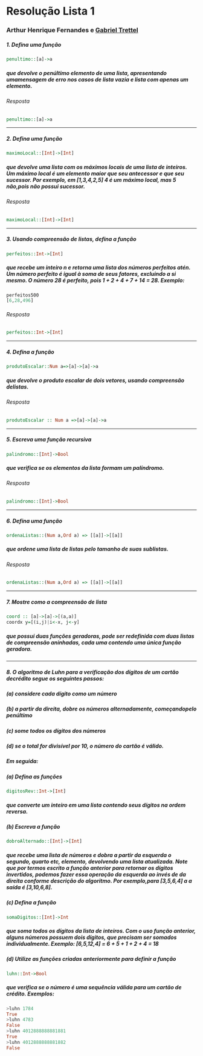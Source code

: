 # Resolução Lista 1
### Arthur Henrique Fernandes e [Gabriel Trettel](https://github.com/GabrielTrettel/)


##### 1. Defina uma função

```haskell
penultimo::[a]->a
```

##### que devolve o penúltimo elemento de uma lista, apresentando umamensagem de erro nos casos de lista vazia e lista com apenas um elemento.

###### Resposta
```haskell
penultimo::[a]->a
```

***
##### 2. Defina uma função

```haskell
maximoLocal::[Int]->[Int]
```

##### que devolve uma lista com os máximos locais de uma lista de inteiros. Um máximo local é um elemento maior que seu antecessor e que seu sucessor. Por exemplo, em [1,3,4,2,5] 4 é um máximo local, mas 5 não,pois não possui sucessor.

###### Resposta

```haskell
maximoLocal::[Int]->[Int]
```
***
##### 3. Usando compreensão de listas, defina a função

```haskell
perfeitos::Int->[Int]
```

##### que recebe um inteiro n e retorna uma lista dos números perfeitos atén. Um número perfeito é igual à soma de seus fatores, excluindo a si mesmo. O número 28 é perfeito, pois 1 + 2 + 4 + 7 + 14 = 28. Exemplo:

```haskell
perfeitos500
[6,28,496]
```
###### Resposta
```haskell
perfeitos::Int->[Int]
```
***
##### 4. Defina a função

```haskell
produtoEscalar::Num a=>[a]->[a]->a
```

##### que devolve o produto escalar de dois vetores, usando compreensão delistas.

###### Resposta

```haskell
produtoEscalar :: Num a =>[a]->[a]->a
```
***
##### 5. Escreva uma função recursiva

```haskell
palindromo::[Int]->Bool
```

##### que verifica se os elementos da lista formam um palíndromo.

###### Resposta

```haskell
palindromo::[Int]->Bool
```
***
##### 6. Defina uma função

```haskell
ordenaListas::(Num a,Ord a) => [[a]]->[[a]]
```

##### que ordene uma lista de listas pelo tamanho de suas sublistas.

###### Resposta

```haskell
ordenaListas::(Num a,Ord a) => [[a]]->[[a]]
```
***
##### 7. Mostre como a compreensão de lista

```haskell
coord :: [a]->[a]->[(a,a)]
coordx y=[(i,j)|i<-x, j<-y]
```

##### que possui duas funções geradoras, pode ser redefinida com duas listas de compreensão aninhadas, cada uma contendo uma única função geradora.
***
##### 8. O algoritmo de Luhn para a verificação dos dígitos de um cartão decrédito segue os seguintes passos:

##### (a) considere cada dígito como um número

##### (b) a partir da direita, dobre os números alternadamente, começandopelo penúltimo

##### (c) some todos os dígitos dos números

##### (d) se o total for divisível por 10, o número do cartão é válido.

##### Em seguida:

##### (a) Defina as funções

```haskell
digitosRev::Int->[Int]
```

##### que converte um inteiro em uma lista contendo seus dígitos na ordem reversa.

##### (b) Escreva a função

```haskell
dobroAlternado::[Int]->[Int]
```

##### que recebe uma lista de números e dobra a partir da esquerda o segundo, quarto etc, elemento, devolvendo uma lista atualizada. Note que por termos escrito a função anterior para retornar os dígitos invertidos, podemos fazer essa operação da esquerda ao invés de da direita conforme descrição do algoritmo. Por exemplo,para [3,5,6,4] a a saída é [3,10,6,8].

##### (c) Defina a função
```haskell
somaDigitos::[Int]->Int
```

##### que soma todos os dígitos da lista de inteiros. Com o uso função anterior, alguns números possuem dois dígitos, que precisam ser somados individualmente. Exemplo: [6,5,12,4] = 6 + 5 + 1 + 2 + 4 = 18

##### (d) Utilize as funções criadas anteriormente para definir a função
```haskell
luhn::Int->Bool
```
##### que verifica se o número é uma sequência válida para um cartão de crédito. Exemplos:

```haskell
>luhn 1784
True
>luhn 4783
False
>luhn 4012888888881881
True
>luhn 4012888888881882
False
```
